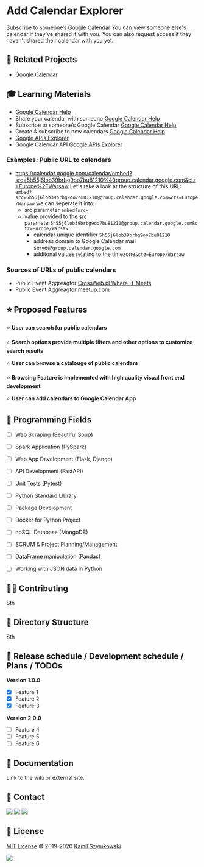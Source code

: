 
# Add Calendar Explorer


Subscribe to someone’s Google Calendar
You can view someone else's calendar if they've shared it with you. You can also request access if they haven't shared their calendar with you yet.

## 🔗 Related Projects
* [Google Calendar](http://markdown.github.io)

## 🎓 Learning Materials
* [Google Calendar Help](https://support.google.com/calendar#topic=10509740)
* Share your calendar with someone [Google Calendar Help](https://support.google.com/calendar/answer/37082?hl=en&ref_topic=10510447)
* Subscribe to someone’s Google Calendar [Google Calendar Help](https://support.google.com/calendar/answer/37100?hl=en&ref_topic=10510447)
* Create & subscribe to new calendars [Google Calendar Help](https://support.google.com/calendar/topic/10510242?hl=en&ref_topic=10510447)
* [Google APIs Explorer](https://developers.google.com/apis-explorer)
* Google Calendar API [Google APIs Explorer](https://developers.google.com/calendar/api/v3/reference)
### Examples: Public URL to calendars
* https://calendar.google.com/calendar/embed?src=5h55j6lob39brbg9oo7bu81210%40group.calendar.google.com&ctz=Europe%2FWarsaw
Let's take a look at the structure of this URL:
``embed?src=5h55j6lob39brbg9oo7bu81210@group.calendar.google.com&ctz=Europe/Warsaw`` we can seperate it into:
    * src parameter ```embed?src=```
    * value provided to the src parameter```5h55j6lob39brbg9oo7bu81210@group.calendar.google.com&ctz=Europe/Warsaw```
        * calendar unique identifier ```5h55j6lob39brbg9oo7bu81210```
        * address domain to Google Calendar mail server```@group.calendar.google.com```
        * additonal values relating to the timezone```&ctz=Europe/Warsaw```
### Sources of URLs of public calendars
* Public Event Aggreagtor [CrossWeb.pl Where IT Meets](https://crossweb.pl/wydarzenia/)
* Public Event Aggreagtor [meetup.com](https://www.meetup.com/)


## ⭐ Proposed Features

⭐ **User can search for public calendars**

⭐ **Search options provide multiple filters and other options to customize search results**

⭐ **User can browse a catalouge of public calendars**

⭐ **Browsing Feature is implemented with high quality visual front end development**

⭐ **User can add calendars to Google Calendar App**


## 🌌 Programming Fields
- [ ] Web Scraping (Beautiful Soup)
- [ ] Spark Application (PySpark)
- [ ] Web App Development (Flask, Django)
- [ ] API Development (FastAPI)
- [ ] Unit Tests (Pytest)
- [ ] Python Standard Library
- [ ] Package Development
- [ ] Docker for Python Project
- [ ] noSQL Database (MongoDB)
- [ ] SCRUM & Project Planning/Management
- [ ] DataFrame manipulation (Pandas)
- [ ] Working with JSON data in Python


## 👨‍💻 Contributing
Sth


## 📂 Directory Structure
Sth

## 📅 Release schedule / Development schedule / Plans / TODOs
**Version 1.0.0**

- [x] Feature 1
- [x] Feature 2
- [x] Feature 3

**Version 2.0.0**

- [ ] Feature 4
- [ ] Feature 5
- [ ] Feature 6

## 📖 Documentation
Link to the wiki or external site.


## 📧 Contact
[![](https://img.shields.io/twitter/url?label=/kamil-szymkowski/&logo=linkedin&logoColor=%230077B5&style=social&url=https%3A%2F%2Fwww.linkedin.com%2Fin%2Fkamil-szymkowski%2F)](https://www.linkedin.com/in/kamil-szymkowski/) [![](https://img.shields.io/twitter/url?label=@szymkowskidev&logo=medium&logoColor=%23292929&style=social&url=https%3A%2F%2Fmedium.com%2F%40szymkowskidev)](https://medium.com/@szymkowskidev) [![](https://img.shields.io/twitter/url?label=/SzymkowskiDev&logo=github&logoColor=%23292929&style=social&url=https%3A%2F%2Fgithub.com%2FSzymkowskiDev)](https://github.com/SzymkowskiDev)

## 📄 License
[MIT License](https://choosealicense.com/licenses/mit/) ©️ 2019-2020 [Kamil Szymkowski](https://github.com/SzymkowskiDev "Get in touch!")

[![](https://img.shields.io/badge/license-MIT-green?style=plastic)](https://choosealicense.com/licenses/mit/)





